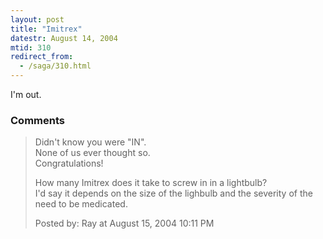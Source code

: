 ```yaml
---
layout: post
title: "Imitrex"
datestr: August 14, 2004
mtid: 310
redirect_from:
  - /saga/310.html
---
```


I'm out.

### Comments

<blockquote>
Didn't know you were "IN".<br />
None of us ever thought so.<br />
Congratulations!

How many Imitrex does it take to screw in in a lightbulb?<br />
I'd say it depends on the size of the lighbulb and the severity of the need to be medicated.
<div class="comment-meta">Posted by: Ray at August 15, 2004 10:11 PM</div> </blockquote>

